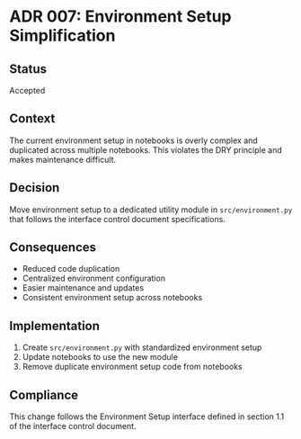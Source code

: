 # ADR 007: Environment Setup Simplification

## Status
Accepted

## Context
The current environment setup in notebooks is overly complex and duplicated across multiple notebooks. This violates the DRY principle and makes maintenance difficult.

## Decision
Move environment setup to a dedicated utility module in `src/environment.py` that follows the interface control document specifications.

## Consequences
- Reduced code duplication
- Centralized environment configuration
- Easier maintenance and updates
- Consistent environment setup across notebooks

## Implementation
1. Create `src/environment.py` with standardized environment setup
2. Update notebooks to use the new module
3. Remove duplicate environment setup code from notebooks

## Compliance
This change follows the Environment Setup interface defined in section 1.1 of the interface control document. 